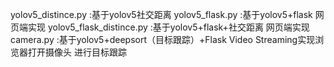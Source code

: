 yolov5_distince.py :基于yolov5社交距离
yolov5_flask.py :基于yolov5+flask 网页端实现
yolov5_flask_distince.py :基于yolov5+flask+社交距离 网页端实现
camera.py :基于yolov5+deepsort（目标跟踪）+Flask Video Streaming实现浏览器打开摄像头 进行目标跟踪